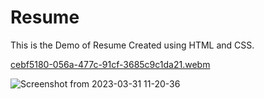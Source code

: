 # Resume
This is the Demo of Resume Created using HTML and CSS.

[cebf5180-056a-477c-91cf-3685c9c1da21.webm](https://github.com/Ngp55/Resume/assets/40921926/59c079c0-50e8-46e1-9dab-a57f30d08964)


![Screenshot from 2023-03-31 11-20-36](https://user-images.githubusercontent.com/40921926/229034466-22ee378b-7f66-4766-9f76-02dbefca4ba1.png)

